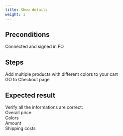 ```yaml
---
title: Show details
weight: 1
---
```


## Preconditions

Connected and signed in FO
## Steps

Add multiple  products with different colors to your cart\
GO to Checkout page

## Expected result

Verify all the informations are correct:\
Overall price\
Colors\
Amount\
Shipping costs

